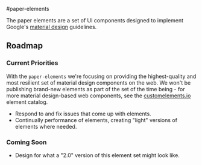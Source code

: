 #paper-elements

The paper elements are a set of UI components designed to implement Google's [material design](https://material.io/design/introduction) guidelines.

## Roadmap

### Current Priorities

With the `paper-elements` we're focusing on providing the highest-quality and most resilient set of material design components on the web. We won't be publishing brand-new elements as part of the set of the time being - for more material design-based web components, see the [customelements.io](https://customelements.io/search/paper) element catalog.

* Respond to and fix issues that come up with elements.
* Continually performance of elements, creating "light" versions of elements where needed.

### Coming Soon

* Design for what a "2.0" version of this element set might look like.
